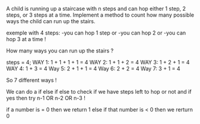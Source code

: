 A child is running up a staircase with n steps and can hop either 1 step, 2 steps, or 3 steps at a time. Implement a method to count how many possible ways the child can run up the stairs.


exemple  with 4 steps:
-you can hop 1 step
or
-you can hop 2
or 
-you can hop 3
at a time !

How many ways you can run up the stairs ?

steps = 4;
 WAY 1:  1 + 1 + 1 + 1 = 4
 WAY 2: 1 + 1 + 2 = 4
 WAY 3: 1 + 2 + 1 = 4
 WAY 4: 1 + 3 = 4
 Way 5: 2 + 1 + 1 = 4
 Way 6: 2 + 2 = 4
 Way 7: 3 + 1 = 4
 
So 7 different ways !

We can do a if else if else to check if we have steps left to hop or not and if yes then try n-1 OR n-2 OR n-3 !

if a number is = 0 then we return 1
else if that number is < 0 then we rerturn 0